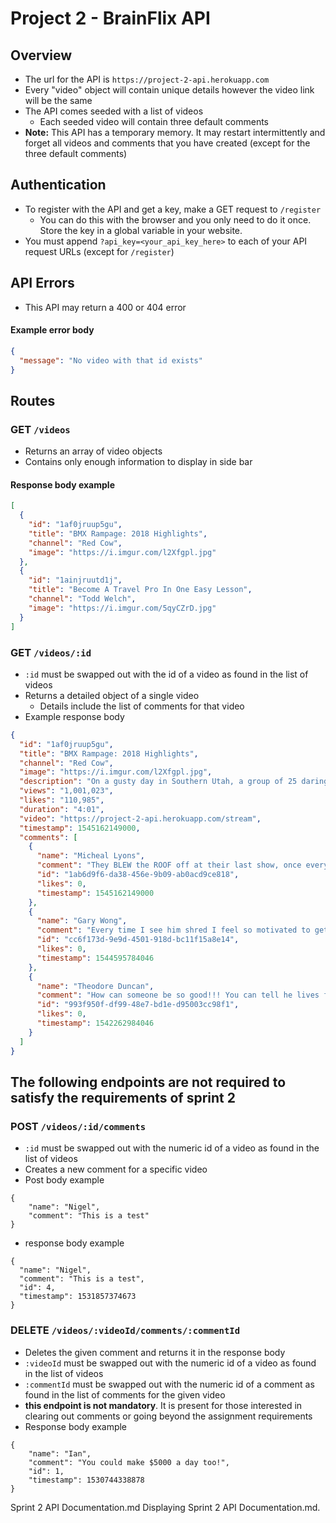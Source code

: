 # Project 2 - BrainFlix API

## Overview

- The url for the API is `https://project-2-api.herokuapp.com`
- Every "video" object will contain unique details however the video link will be the same
- The API comes seeded with a list of videos
  - Each seeded video will contain three default comments
- **Note:** This API has a temporary memory. It may restart intermittently and forget all videos and comments that you have created (except for the three default comments)

## Authentication

- To register with the API and get a key, make a GET request to `/register`
  - You can do this with the browser and you only need to do it once. Store the key in a global variable in your website.
- You must append `?api_key=<your_api_key_here>` to each of your API request URLs (except for `/register`)

## API Errors

- This API may return a 400 or 404 error

#### Example error body

```json
{
  "message": "No video with that id exists"
}
```

## Routes

### GET `/videos`

- Returns an array of video objects
- Contains only enough information to display in side bar

#### Response body example

```json
[
  {
    "id": "1af0jruup5gu",
    "title": "BMX Rampage: 2018 Highlights",
    "channel": "Red Cow",
    "image": "https://i.imgur.com/l2Xfgpl.jpg"
  },
  {
    "id": "1ainjruutd1j",
    "title": "Become A Travel Pro In One Easy Lesson",
    "channel": "Todd Welch",
    "image": "https://i.imgur.com/5qyCZrD.jpg"
  }
]
```

### GET `/videos/:id`

- `:id` must be swapped out with the id of a video as found in the list of videos
- Returns a detailed object of a single video
  - Details include the list of comments for that video
- Example response body

```json
{
  "id": "1af0jruup5gu",
  "title": "BMX Rampage: 2018 Highlights",
  "channel": "Red Cow",
  "image": "https://i.imgur.com/l2Xfgpl.jpg",
  "description": "On a gusty day in Southern Utah, a group of 25 daring mountain bikers blew the doors off what is possible on two wheels, unleashing some of the biggest moments the sport has ever seen. While mother nature only allowed for one full run before the conditions made it impossible to ride, that was all that was needed for event veteran Kyle Strait, who won the event for the second time -- eight years after his first Red Cow Rampage title",
  "views": "1,001,023",
  "likes": "110,985",
  "duration": "4:01",
  "video": "https://project-2-api.herokuapp.com/stream",
  "timestamp": 1545162149000,
  "comments": [
    {
      "name": "Micheal Lyons",
      "comment": "They BLEW the ROOF off at their last show, once everyone started figuring out they were going. This is still simply the greatest opening of concert I have EVER witnessed.",
      "id": "1ab6d9f6-da38-456e-9b09-ab0acd9ce818",
      "likes": 0,
      "timestamp": 1545162149000
    },
    {
      "name": "Gary Wong",
      "comment": "Every time I see him shred I feel so motivated to get off my couch and hop on my board. He’s so talented! I wish I can ride like him one day so I can really enjoy myself!",
      "id": "cc6f173d-9e9d-4501-918d-bc11f15a8e14",
      "likes": 0,
      "timestamp": 1544595784046
    },
    {
      "name": "Theodore Duncan",
      "comment": "How can someone be so good!!! You can tell he lives for this and loves to do it every day. Everytime I see him I feel instantly happy! He’s definitely my favorite ever!",
      "id": "993f950f-df99-48e7-bd1e-d95003cc98f1",
      "likes": 0,
      "timestamp": 1542262984046
    }
  ]
}
```

## The following endpoints are not required to satisfy the requirements of sprint 2

### POST `/videos/:id/comments`

- `:id` must be swapped out with the numeric id of a video as found in the list of videos
- Creates a new comment for a specific video
- Post body example

```
{
	"name": "Nigel",
	"comment": "This is a test"
}
```

- response body example

```
{
  "name": "Nigel",
  "comment": "This is a test",
  "id": 4,
  "timestamp": 1531857374673
}
```

### DELETE `/videos/:videoId/comments/:commentId`

- Deletes the given comment and returns it in the response body
- `:videoId` must be swapped out with the numeric id of a video as found in the list of videos
- `:commentId` must be swapped out with the numeric id of a comment as found in the list of comments for the given video
- **this endpoint is not mandatory**. It is present for those interested in clearing out comments or going beyond the assignment requirements
- Response body example

```
{
    "name": "Ian",
    "comment": "You could make $5000 a day too!",
    "id": 1,
    "timestamp": 1530744338878
}
```

Sprint 2 API Documentation.md
Displaying Sprint 2 API Documentation.md.
